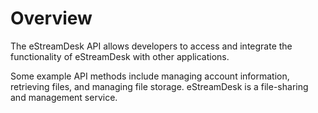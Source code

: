 # Overview

The eStreamDesk API allows developers to access and integrate the functionality of eStreamDesk with other applications.

Some example API methods include managing account information, retrieving files, and managing file storage. eStreamDesk is a file-sharing and management service.
